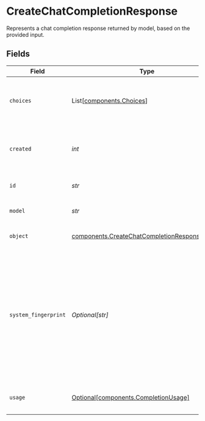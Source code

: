 # CreateChatCompletionResponse

Represents a chat completion response returned by model, based on the provided input.


## Fields

| Field                                                                                                                                                                                                                           | Type                                                                                                                                                                                                                            | Required                                                                                                                                                                                                                        | Description                                                                                                                                                                                                                     |
| ------------------------------------------------------------------------------------------------------------------------------------------------------------------------------------------------------------------------------- | ------------------------------------------------------------------------------------------------------------------------------------------------------------------------------------------------------------------------------- | ------------------------------------------------------------------------------------------------------------------------------------------------------------------------------------------------------------------------------- | ------------------------------------------------------------------------------------------------------------------------------------------------------------------------------------------------------------------------------- |
| `choices`                                                                                                                                                                                                                       | List[[components.Choices](../../models/components/choices.md)]                                                                                                                                                                  | :heavy_check_mark:                                                                                                                                                                                                              | A list of chat completion choices. Can be more than one if `n` is greater than 1.                                                                                                                                               |
| `created`                                                                                                                                                                                                                       | *int*                                                                                                                                                                                                                           | :heavy_check_mark:                                                                                                                                                                                                              | The Unix timestamp (in seconds) of when the chat completion was created.                                                                                                                                                        |
| `id`                                                                                                                                                                                                                            | *str*                                                                                                                                                                                                                           | :heavy_check_mark:                                                                                                                                                                                                              | A unique identifier for the chat completion.                                                                                                                                                                                    |
| `model`                                                                                                                                                                                                                         | *str*                                                                                                                                                                                                                           | :heavy_check_mark:                                                                                                                                                                                                              | The model used for the chat completion.                                                                                                                                                                                         |
| `object`                                                                                                                                                                                                                        | [components.CreateChatCompletionResponseObject](../../models/components/createchatcompletionresponseobject.md)                                                                                                                  | :heavy_check_mark:                                                                                                                                                                                                              | The object type, which is always `chat.completion`.                                                                                                                                                                             |
| `system_fingerprint`                                                                                                                                                                                                            | *Optional[str]*                                                                                                                                                                                                                 | :heavy_minus_sign:                                                                                                                                                                                                              | This fingerprint represents the backend configuration that the model runs with.<br/><br/>Can be used in conjunction with the `seed` request parameter to understand when backend changes have been made that might impact determinism.<br/> |
| `usage`                                                                                                                                                                                                                         | [Optional[components.CompletionUsage]](../../models/components/completionusage.md)                                                                                                                                              | :heavy_minus_sign:                                                                                                                                                                                                              | Usage statistics for the completion request.                                                                                                                                                                                    |